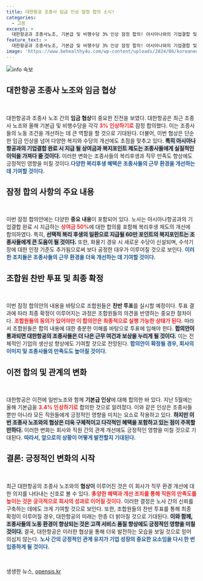 ```yaml
---
title: 대한항공 조종사 임금 인상 잠정 합의 소식!
categories:
  - 고용
excerpt: >
  대한항공과 조종사노조, 기본급 및 비행수당 3% 인상 잠정 합의! 아시아나와의 기업결합 및 다양한 복리후생 혜택도 추가되며 조합원 투표를 앞두고 눈길을 끌고 있다.
feature_text: >
  대한항공과 조종사노조, 기본급 및 비행수당 3% 인상 잠정 합의! 아시아나와의 기업결합 및 다양한 복리후생 혜택도 추가되며 조합원 투표를 앞두고 눈길을 끌고 있다.
image: 'https://www.behealthy4u.com/wp-content/uploads/2024/06/koreanews.jpg'
---
```


<p><img src="https://www.behealthy4u.com/wp-content/uploads/2024/06/koreanews.jpg" alt="info 속보" /></p>

<h2 data-ke-size="size26">대한항공 조종사 노조와 임금 협상</h2>

<p data-ke-size="size16">&nbsp;</p>

<p>대한항공과 조종사 노조 간의 <b>임금 협상</b>이 중요한 진전을 보였다. 대한항공은 최근 조종사 노조와 올해 기본급 및 비행수당을 각각 <b><span style="color: #ee2323;">3% 인상하기로</span></b> 잠정 합의했다. 이는 조종사들의 노동 조건을 개선하는 데 큰 역할을 할 것으로 기대된다. 더불어, 이번 협상은 단순한 임금 인상을 넘어 다양한 복지와 수당의 개선에도 초점을 맞추고 있다. <b><span style="background-color: #21538527;">특히 아시아나항공과의 기업결합 완료 시 지급 될 상여금과 복지포인트 제도는 조종사들에게 실질적인 이익을 가져다 줄 것이다.</span></b> 이러한 변화는 조종사들의 복리후생과 직무 만족도 향상에도 긍정적인 영향을 미칠 것이다.<b><span style="color: #1a5490;">다양한 복리후생 혜택은 조종사들의 근무 환경을 개선하는 데 기여할 것이다.</span></b></p>

<h2 data-ke-size="size26">잠정 합의 사항의 주요 내용</h2>

<p data-ke-size="size16">&nbsp;</p>

<p>이번 잠정 합의안에는 다양한 <b>중요 내용</b>이 포함되어 있다. 노사는 아시아나항공과의 기업결합 완료 시 지급하는 <b><span style="color: #ee2323;">상여금 50%</span></b>에 대한 합의를 포함해 복리후생 제도의 개선에 합의하였다. 특히, <b><span style="background-color: #21538527;">선택적 복리 후생의 일환으로 지급될 60만 포인트의 복지포인트는 조종사들에게 큰 도움이 될 것이다.</span></b> 또한, 화물기 경유 시 새로운 수당이 신설되며, 수석기장에 대한 인정 기준도 추가됨으로써 보다 공정한 대우가 이루어질 것으로 보인다. <b><span style="color: #1a5490;">이러한 조치들은 조종사들의 근무 환경을 더욱 개선하는 데 기여할 것이다.</span></b></p>

<h2 data-ke-size="size26">조합원 찬반 투표 및 최종 확정</h2>

<p data-ke-size="size16">&nbsp;</p>

<p>이번 잠정 합의안의 내용을 바탕으로 조합원들은 <b>찬반 투표</b>를 실시할 예정이다. 투표 결과에 따라 최종 확정이 이루어지는 과정은 조합원들의 의견을 반영하는 중요한 절차이다. <b><span style="color: #ee2323;">조합원들의 동의가 있어야만 이 합의안은 최종적으로 실행 가능한 상태가 된다.</span></b> 따라서 조합원들은 합의 내용에 대한 충분한 이해를 바탕으로 투표에 임해야 한다. <b><span style="background-color: #21538527;">합의안이 통과되면 대한항공의 조종사들은 더 나은 근무 여건과 보상을 누리게 될 것이다.</span></b> 이는 전체적인 기업의 생산성 향상에도 기여할 것으로 전망된다. <b><span style="color: #1a5490;">합의안이 확정될 경우, 회사의 이미지 및 조종사들의 만족도도 높아질 것이다.</span></b></p>

<h2 data-ke-size="size26">이전 합의 및 관계의 변화</h2>

<p data-ke-size="size16">&nbsp;</p>

<p>대한항공은 이전에 일반노조와 함께 <b>기본급 인상</b>에 대해 합의한 바 있다. 지난 5월에는 올해 기본급을 <b><span style="color: #ee2323;">3.4% 인상하기로</span></b> 합의한 것으로 알려졌다. 이와 같은 인상은 조종사들뿐만 아니라 모든 직원들에게 긍정적인 영향을 미치는 요소로 작용하고 있다. <b><span style="background-color: #21538527;">하지만 이번 조종사 노조와의 협상은 더욱 구체적이고 다각적인 혜택을 포함하고 있는 점이 주목할 만하다.</span></b> 이러한 변화는 회사와 직원 간의 관계 개선에도 긍정적인 영향을 미칠 것으로 기대된다. <b><span style="color: #1a5490;">따라서, 앞으로의 상황이 어떻게 발전할지 기대된다.</span></b></p>

<h2 data-ke-size="size26">결론: 긍정적인 변화의 시작</h2>

<p data-ke-size="size16">&nbsp;</p>

<p>최근 대한항공의 조종사 노조와의 <b>협상이</b> 이루어진 것은 이 회사가 직무 환경 개선에 대한 의지를 나타내는 신호로 볼 수 있다. <b><span style="color: #ee2323;">多양한 혜택과 개선 조치를 통해 직원의 만족도를 높이는 것은 궁극적으로 회사의 성과로 이어질 것이다.</span></b> 이러한 결정은 노사 간의 신뢰를 구축하는 데에도 크게 기여할 것으로 보인다. 또한, 조합원들의 찬반 투표를 통해 최종 확정이 이루어질 경우, 대한항공의 미래는 한층 더 밝아질 것으로 기대된다. <b><span style="background-color: #21538527;">이와 함께, 조종사들의 노동 환경이 향상되는 것은 고객 서비스 품질 향상에도 긍정적인 영향을 미칠 것이다.</span></b> 결국, 대한항공은 이러한 협상을 통해 더욱 발전하는 모습을 보일 것으로 믿어 의심치 않는다. <b><span style="color: #1a5490;">노사 간의 긍정적인 관계 유지가 기업 성장의 중요한 요소임을 다시 한 번 입증하게 될 것이다.</span></b></p>

<p data-ke-size="size16">&nbsp;</p>
생생한 뉴스, <a href="https://opensis.kr" rel="dofollow">opensis.kr</a>


